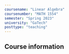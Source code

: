 ```yaml
---
coursename: "Linear Algebra"
coursenumber: "MATH 1554"
semester: "Spring 2023"
university: "GaTech"
posttype: "teaching"
---
```


## Course information

